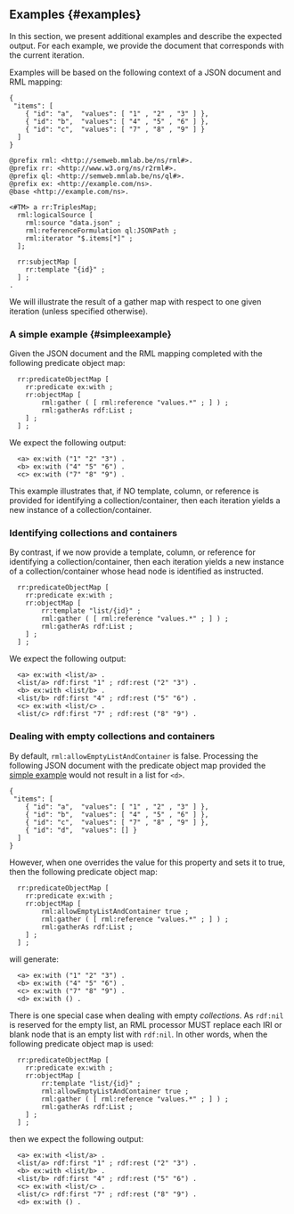## Examples {#examples}

In this section, we present additional examples and describe the expected output. For each example, we provide the document that corresponds with the current iteration. 

Examples will be based on the following context of a JSON document and RML mapping:

```
{ 
 "items": [ 
    { "id": "a",  "values": [ "1" , "2" , "3" ] },
    { "id": "b",  "values": [ "4" , "5" , "6" ] },
    { "id": "c",  "values": [ "7" , "8" , "9" ] } 
  ]
}
```

```
@prefix rml: <http://semweb.mmlab.be/ns/rml#>.
@prefix rr: <http://www.w3.org/ns/r2rml#>.
@prefix ql: <http://semweb.mmlab.be/ns/ql#>.
@prefix ex: <http://example.com/ns>.
@base <http://example.com/ns>.

<#TM> a rr:TriplesMap;
  rml:logicalSource [
    rml:source "data.json" ;
    rml:referenceFormulation ql:JSONPath ;
    rml:iterator "$.items[*]" ;
  ];

  rr:subjectMap [
    rr:template "{id}" ;
  ] ;
.
```

We will illustrate the result of a gather map with respect to one given iteration (unless specified otherwise).

### A simple example {#simpleexample}

Given the JSON document and the RML mapping completed with the following predicate object map:

```
  rr:predicateObjectMap [
    rr:predicate ex:with ;
    rr:objectMap [
        rml:gather ( [ rml:reference "values.*" ; ] ) ;
        rml:gatherAs rdf:List ;
    ] ;
  ] ;
```

We expect the following output:

```
  <a> ex:with ("1" "2" "3") .
  <b> ex:with ("4" "5" "6") .
  <c> ex:with ("7" "8" "9") .
```

This example illustrates that, if NO template, column, or reference is provided for identifying a collection/container, then each iteration yields a new instance of a collection/container.

### Identifying collections and containers

By contrast, if we now provide a template, column, or reference for identifying a collection/container, then each iteration yields a new instance of a collection/container whose head node is identified as instructed.

```
  rr:predicateObjectMap [
    rr:predicate ex:with ;
    rr:objectMap [
        rr:template "list/{id}" ;
        rml:gather ( [ rml:reference "values.*" ; ] ) ;
        rml:gatherAs rdf:List ;
    ] ;
  ] ;
```

We expect the following output:

```
  <a> ex:with <list/a> .
  <list/a> rdf:first "1" ; rdf:rest ("2" "3") .
  <b> ex:with <list/b> .
  <list/b> rdf:first "4" ; rdf:rest ("5" "6") .
  <c> ex:with <list/c> .
  <list/c> rdf:first "7" ; rdf:rest ("8" "9") .
```

### Dealing with empty collections and containers

By default, `rml:allowEmptyListAndContainer` is false. Processing the following JSON document with the predicate object map provided the [simple example](#simpleexample) would not result in a list for `<d>`.

```
{ 
 "items": [ 
    { "id": "a",  "values": [ "1" , "2" , "3" ] },
    { "id": "b",  "values": [ "4" , "5" , "6" ] },
    { "id": "c",  "values": [ "7" , "8" , "9" ] },
    { "id": "d",  "values": [] } 
  ]
}
```

However, when one overrides the value for this property and sets it to true, then the following predicate object map:

```
  rr:predicateObjectMap [
    rr:predicate ex:with ;
    rr:objectMap [
        rml:allowEmptyListAndContainer true ;
        rml:gather ( [ rml:reference "values.*" ; ] ) ;
        rml:gatherAs rdf:List ;
    ] ;
  ] ;
```

will generate:

```
  <a> ex:with ("1" "2" "3") .
  <b> ex:with ("4" "5" "6") .
  <c> ex:with ("7" "8" "9") .
  <d> ex:with () .
```

There is one special case when dealing with empty *collections*. As `rdf:nil` is reserved for the empty list, an RML processor MUST replace each IRI or blank node that is an empty list with `rdf:nil`. In other words, when the following predicate object map is used:

```
  rr:predicateObjectMap [
    rr:predicate ex:with ;
    rr:objectMap [
        rr:template "list/{id}" ;
        rml:allowEmptyListAndContainer true ;
        rml:gather ( [ rml:reference "values.*" ; ] ) ;
        rml:gatherAs rdf:List ;
    ] ;
  ] ;
```

then we expect the following output:

```
  <a> ex:with <list/a> .
  <list/a> rdf:first "1" ; rdf:rest ("2" "3") .
  <b> ex:with <list/b> .
  <list/b> rdf:first "4" ; rdf:rest ("5" "6") .
  <c> ex:with <list/c> .
  <list/c> rdf:first "7" ; rdf:rest ("8" "9") .
  <d> ex:with () . 
```